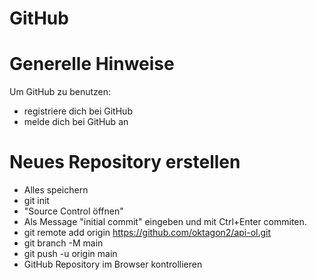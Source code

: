 # GitHub

# Generelle Hinweise
Um GitHub zu benutzen:
* registriere dich bei GitHub
* melde dich bei GitHub an

# Neues Repository erstellen
* Alles speichern
* git init
* "Source Control öffnen"
* Als Message "initial commit" eingeben und mit Ctrl+Enter commiten.
* git remote add origin https://github.com/oktagon2/api-ol.git
* git branch -M main
* git push -u origin main
* GitHub Repository im Browser kontrollieren